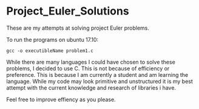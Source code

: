 # Project_Euler_Solutions

These are my attempts at solving project Euler problems.

To run the programs on ubuntu 17.10:

<code>gcc -o executibleName problem1.c </code>

While there are many languages I could have chosen to solve these problems, I decided to use C.
This is not because of efficiency or preference. This is because I am currently a student and am learning the language.
While my code may look primitive and unstructured it is my best attempt with the current knowledge and research of libraries i have.

Feel free to improve effiency as you please.
